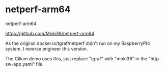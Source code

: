 # netperf-arm64
netperf-arm64

https://github.com/Moki38/netperf-arm64

As the original docker.io/tgraf/netperf didn't run on my RaspberryPI4 system.
I reverse engineer this version.

The Cilium demo uses this, just replace "tgraf" with "moki38" in the "http-sw-app.yaml" file.
